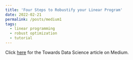```yaml
---
title: 'Four Steps to Robustify your Linear Program'
date: 2022-02-21
permalink: /posts/medium1
tags:
  - linear programming
  - robust optimization
  - tutorial
---
```


Click [here](https://medium.com/towards-data-science/four-steps-to-robustify-your-linear-program-281477bd8190) for the Towards Data Science article on Medium. 
